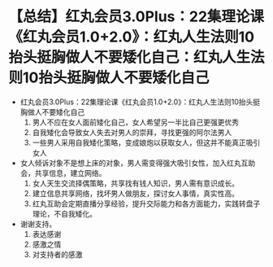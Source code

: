 # 【总结】红丸会员3.0Plus：22集理论课《红丸会员1.0+2.0》：红丸人生法则10抬头挺胸做人不要矮化自己：红丸人生法则10抬头挺胸做人不要矮化自己

-   红丸会员3.0Plus：22集理论课《红丸会员1.0+2.0》：红丸人生法则10抬头挺胸做人不要矮化自己
    1.  男人不应在女人面前矮化自己，女人希望另一半比自己更强更优秀
    2.  自我矮化会导致女人失去对男人的崇拜，寻找更强的阿尔法男人
    3.  一些男人采用自我矮化策略，变成娘炮以获取女人，但这并不能真正吸引女人
-   女人倾诉对象不是想上床的对象，男人需变得强大吸引女性，加入红丸互助会，共享信息，建立网络。
    1.  女人天生交流择偶策略，共享找有钱人知识，男人需有意识成长。
    2.  建立信息共享网络，找坏男人做朋友，探讨女人事情，真实性高。
    3.  红丸互助会定期直播分享经验，提升交际能力和各方面能力，实践转盘子理论，不自我矮化。
-   谢谢支持。
    1.  表达感谢
    2.  感激之情
    3.  对支持者的感激